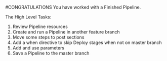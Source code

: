 #CONGRATULATIONS
You have worked with a Finished Pipeline. 

The High Level Tasks:
1. Review Pipeline resources
2. Create and run a Pipeline in another feature branch
3. Move some steps to post sections
4. Add a when directive to skip Deploy stages when not on master branch
5. Add and use parameters
6. Save a Pipeline to the master branch